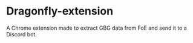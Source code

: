 # Dragonfly-extension
A Chrome extension made to extract GBG data from FoE and send it to a Discord bot.

